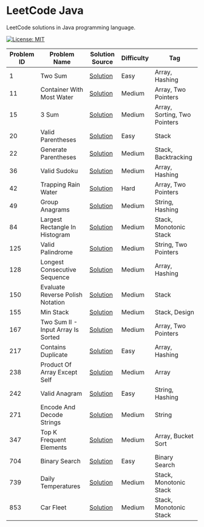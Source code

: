 # LeetCode Java

LeetCode solutions in Java programming language.

[![License: MIT](https://img.shields.io/badge/License-MIT-yellow.svg)](https://github.com/anirudhology/leetcode-java/blob/main/LICENSE)

| Problem ID | Problem Name                       | Solution Source                                                                              | Difficulty | Tag                          |
|------------|------------------------------------|----------------------------------------------------------------------------------------------|------------|------------------------------|
| 1          | Two Sum                            | [Solution](src/main/java/com/anirudhology/leetcode/array/TwoSum.java)                        | Easy       | Array, Hashing               |
| 11         | Container With Most Water          | [Solution](src/main/java/com/anirudhology/leetcode/array/ContainerWithMostWater.java)        | Medium     | Array, Two Pointers          |
| 15         | 3 Sum                              | [Solution](src/main/java/com/anirudhology/leetcode/array/ThreeSum.java)                      | Medium     | Array, Sorting, Two Pointers |
| 20         | Valid Parentheses                  | [Solution](src/main/java/com/anirudhology/leetcode/stack/ValidParentheses.java)              | Easy       | Stack                        |
| 22         | Generate Parentheses               | [Solution](src/main/java/com/anirudhology/leetcode/stack/GenerateParentheses.java)           | Medium     | Stack, Backtracking          |
| 36         | Valid Sudoku                       | [Solution](src/main/java/com/anirudhology/leetcode/array/ValidSudoku.java)                   | Medium     | Array, Hashing               |
| 42         | Trapping Rain Water                | [Solution](src/main/java/com/anirudhology/leetcode/array/TrappingRainWater.java)             | Hard       | Array, Two Pointers          |
| 49         | Group Anagrams                     | [Solution](src/main/java/com/anirudhology/leetcode/string/GroupAnagrams.java)                | Medium     | String, Hashing              |
| 84         | Largest Rectangle In Histogram     | [Solution](src/main/java/com/anirudhology/leetcode/stack/LargestRectangleInHistogram.java)   | Medium     | Stack, Monotonic Stack       |
| 125        | Valid Palindrome                   | [Solution](src/main/java/com/anirudhology/leetcode/string/ValidPalindrome.java)              | Medium     | String, Two Pointers         |
| 128        | Longest Consecutive Sequence       | [Solution](src/main/java/com/anirudhology/leetcode/array/LongestConsecutiveSequence.java)    | Medium     | Array, Hashing               |
| 150        | Evaluate Reverse Polish Notation   | [Solution](src/main/java/com/anirudhology/leetcode/stack/EvaluateReversePolishNotation.java) | Medium     | Stack                        |
| 155        | Min Stack                          | [Solution](src/main/java/com/anirudhology/leetcode/stack/MinStack.java)                      | Medium     | Stack, Design                |
| 167        | Two Sum II - Input Array Is Sorted | [Solution](src/main/java/com/anirudhology/leetcode/array/TwoSumIIInputArrayIsSorted.java)    | Medium     | Array, Two Pointers          |
| 217        | Contains Duplicate                 | [Solution](src/main/java/com/anirudhology/leetcode/array/ContainsDuplicate.java)             | Easy       | Array, Hashing               |
| 238        | Product Of Array Except Self       | [Solution](src/main/java/com/anirudhology/leetcode/array/ProductOfArrayExceptSelf.java)      | Medium     | Array                        |
| 242        | Valid Anagram                      | [Solution](src/main/java/com/anirudhology/leetcode/string/ValidAnagram.java)                 | Easy       | String, Hashing              |
| 271        | Encode And Decode Strings          | [Solution](src/main/java/com/anirudhology/leetcode/string/EncodeAndDecodeStrings.java)       | Medium     | String                       |
| 347        | Top K Frequent Elements            | [Solution](src/main/java/com/anirudhology/leetcode/array/TopKFrequentElements.java)          | Medium     | Array, Bucket Sort           |
| 704        | Binary Search                      | [Solution](src/main/java/com/anirudhology/leetcode/binarysearch/BinarySearch.java)           | Easy       | Binary Search                |
| 739        | Daily Temperatures                 | [Solution](src/main/java/com/anirudhology/leetcode/stack/DailyTemperatures.java)             | Medium     | Stack, Monotonic Stack       |
| 853        | Car Fleet                          | [Solution](src/main/java/com/anirudhology/leetcode/stack/CarFleet.java)                      | Medium     | Stack, Monotonic Stack       |